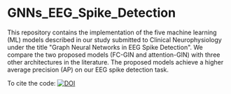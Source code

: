 # GNNs_EEG_Spike_Detection

This repository contains the implementation of the five machine learning (ML) models described in our study submitted to Clinical Neurophysiology under the title "Graph Neural Networks in EEG Spike Detection". We compare the two proposed models (FC-GIN and attention-GIN) with three other architectures in the literature. The proposed models achieve a higher average precision (AP) on our EEG spike detection task.

To cite the code: [![DOI](https://zenodo.org/badge/530320888.svg)](https://zenodo.org/badge/latestdoi/530320888)

